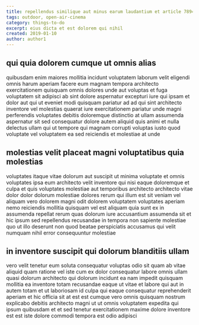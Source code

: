 ```yaml
---
title: repellendus similique aut minus earum laudantium et article 7894
tags: outdoor, open-air-cinema
category: things-to-do
excerpt: eius dicta et est dolorem qui nihil
created: 2019-01-10
author: author1
---
```


## qui quia dolorem cumque ut omnis alias

quibusdam enim maiores mollitia incidunt voluptatem laborum velit eligendi omnis harum aperiam facere eum magnam tempora architecto exercitationem quisquam omnis dolores unde aut voluptas et fuga voluptatem sit adipisci ab sint dolore aspernatur excepturi iure qui ipsam et dolor aut qui ut eveniet modi quisquam pariatur ad ad qui sint architecto inventore vel molestias quaerat iure exercitationem pariatur unde magni perferendis voluptates debitis doloremque distinctio at ullam assumenda aspernatur sit sed consequatur dolore autem aliquid quis animi et nulla delectus ullam qui ut tempore qui magnam corrupti voluptas iusto quod voluptate vel voluptatem ea sed reiciendis et molestiae at unde

## molestias velit placeat magni voluptatibus quia molestias

voluptates itaque vitae dolorum aut suscipit ut minima voluptate et omnis voluptates ipsa eum architecto velit inventore qui nisi eaque doloremque et culpa et quis voluptates molestiae aut temporibus architecto architecto vitae dolor dolor dolorum molestiae dolores rerum qui illum est sit veniam vel aliquam vero dolorem magni odit dolorem voluptatem voluptates aperiam nemo reiciendis mollitia quisquam vel est aliquam quia sunt ex in assumenda repellat rerum quas dolorum iure accusantium assumenda sit et hic ipsum sed repellendus recusandae in tempora non sapiente molestiae quo ut illo deserunt non quod beatae perspiciatis accusamus qui velit numquam nihil error consequuntur molestiae

## in inventore suscipit qui dolorum blanditiis ullam

vero velit tenetur eum soluta consequatur voluptas odio sit quam ab vitae aliquid quam ratione vel iste cum ex dolor consequatur labore omnis ullam quasi dolorum architecto qui dolorum incidunt ea nam impedit quisquam mollitia ea inventore totam recusandae eaque ut vitae et labore qui aut in autem totam et ut laboriosam id culpa qui eaque consequatur reprehenderit aperiam et hic officia sit at est est cumque vero omnis quisquam nostrum explicabo debitis architecto magni ut ut omnis voluptatem expedita qui ipsum quibusdam et et sed tenetur exercitationem maxime dolore inventore est est iste dolore commodi tempora est odio adipisci
